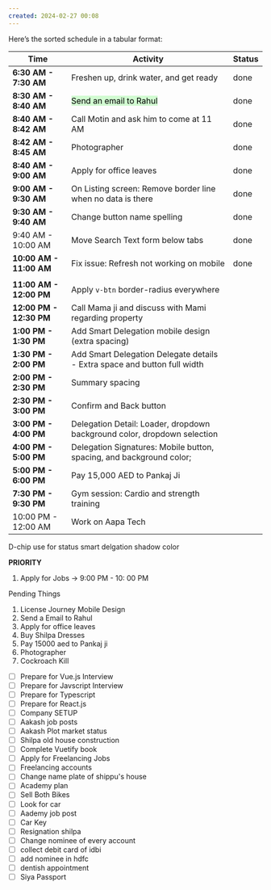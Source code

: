 ```yaml
---
created: 2024-02-27 00:08
---
```

Here’s the sorted schedule in a tabular format:

| **Time**                | **Activity**                                                              | Status |
| ----------------------- | ------------------------------------------------------------------------- | ------ |
| **6:30 AM - 7:30 AM**   | Freshen up, drink water, and get ready                                    | done   |
| **8:30 AM - 8:40 AM**   | <mark style="background: #BBFABBA6;">Send an email to Rahul</mark>        | done   |
| **8:40 AM - 8:42 AM**   | Call Motin and ask him to come at 11 AM                                   | done   |
| **8:42 AM - 8:45 AM**   | Photographer                                                              | done   |
| **8:40 AM - 9:00 AM**   | Apply for office leaves                                                   | done   |
| **9:00 AM - 9:30 AM**   | On Listing screen: Remove border line when no data is there               | done   |
| **9:30 AM - 9:40 AM**   | Change button name spelling                                               | done   |
| 9:40 AM - 10:00 AM      | Move Search Text form below tabs                                          | done   |
| **10:00 AM - 11:00 AM** | Fix issue: Refresh not working on mobile                                  | done   |
|                         |                                                                           |        |
| **11:00 AM - 12:00 PM** | Apply `v-btn` border-radius everywhere                                    |        |
| **12:00 PM - 12:30 PM** | Call Mama ji and discuss with Mami regarding property                     |        |
| **1:00 PM - 1:30 PM**   | Add Smart Delegation mobile design (extra spacing)                        |        |
| **1:30 PM - 2:00 PM**   | Add Smart Delegation Delegate details - Extra space and button full width |        |
| **2:00 PM - 2:30 PM**   | Summary spacing                                                           |        |
| **2:30 PM - 3:00 PM**   | Confirm and Back button                                                   |        |
| **3:00 PM - 4:00 PM**   | Delegation Detail: Loader, dropdown background color, dropdown selection  |        |
| **4:00 PM - 5:00 PM**   | Delegation Signatures: Mobile button, spacing, and background color;      |        |
| **5:00 PM - 6:00 PM**   | Pay 15,000 AED to Pankaj Ji                                               |        |
| **7:30 PM - 9:30 PM**   | Gym session: Cardio and strength training                                 |        |
| 10:00 PM - 12:00 AM     | Work on Aapa Tech                                                         |        |

D-chip use for status
smart delgation shadow color


**PRIORITY**

1. Apply for Jobs -> 9:00 PM - 10: 00 PM

Pending Things

1. License Journey Mobile Design
2. Send a Email to Rahul
3. Apply for office leaves
4. Buy Shilpa Dresses
5. Pay 15000 aed to Pankaj ji
6. Photographer
7. Cockroach Kill

- [ ] Prepare for Vue.js Interview
- [ ] Prepare for Javscript Interview
- [ ] Prepare for Typescript
- [ ] Prepare for React.js
- [ ] Company SETUP
- [ ] Aakash job posts
- [ ] Aakash Plot market status
- [ ] Shilpa old house construction
- [ ] Complete Vuetify book
- [ ] Apply for Freelancing Jobs
- [ ] Freelancing accounts
- [ ] Change name plate of shippu's house
- [ ] Academy plan
- [ ] Sell Both Bikes
- [ ] Look for car
- [ ] Aademy job post
- [ ] Car Key
- [ ] Resignation shilpa
- [ ] Change nominee of every account
- [ ] collect debit card of idbi
- [ ] add nominee in hdfc
- [ ] dentish appointment
- [ ] Siya Passport